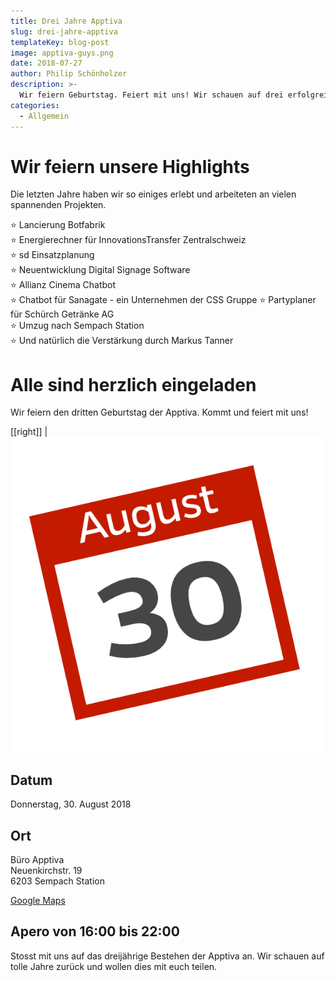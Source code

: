 ```yaml
---
title: Drei Jahre Apptiva
slug: drei-jahre-apptiva
templateKey: blog-post
image: apptiva-guys.png
date: 2018-07-27
author: Philip Schönholzer
description: >-
  Wir feiern Geburtstag. Feiert mit uns! Wir schauen auf drei erfolgreiche Jahre zurück und möchten dies mit euch teilen.
categories:
  - Allgemein
---
```


# Wir feiern unsere Highlights

Die letzten Jahre haben wir so einiges erlebt und arbeiteten an vielen spannenden Projekten.

⭐ Lancierung Botfabrik  
⭐ Energierechner für InnovationsTransfer Zentralschweiz  
⭐ sd Einsatzplanung  
⭐ Neuentwicklung Digital Signage Software  
⭐ Allianz Cinema Chatbot  
⭐ Chatbot für Sanagate - ein Unternehmen der CSS Gruppe
⭐ Partyplaner für Schürch Getränke AG  
⭐ Umzug nach Sempach Station  
⭐ Und natürlich die Verstärkung durch Markus Tanner

# Alle sind herzlich eingeladen

Wir feiern den dritten Geburtstag der Apptiva. Kommt und feiert mit uns!

[[right]]
|![30. August](30-aug.png)

## Datum

Donnerstag, 30. August 2018

## Ort

Büro Apptiva  
Neuenkirchstr. 19  
6203 Sempach Station

[Google Maps](https://goo.gl/maps/GzhMRqBnKyn)

## Apero von 16:00 bis 22:00

Stosst mit uns auf das dreijährige Bestehen der Apptiva an. Wir schauen auf tolle Jahre zurück und wollen dies mit euch teilen.
